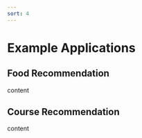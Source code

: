 ```yaml
---
sort: 4
---
```


# Example Applications

## Food Recommendation

content 

## Course Recommendation

content



